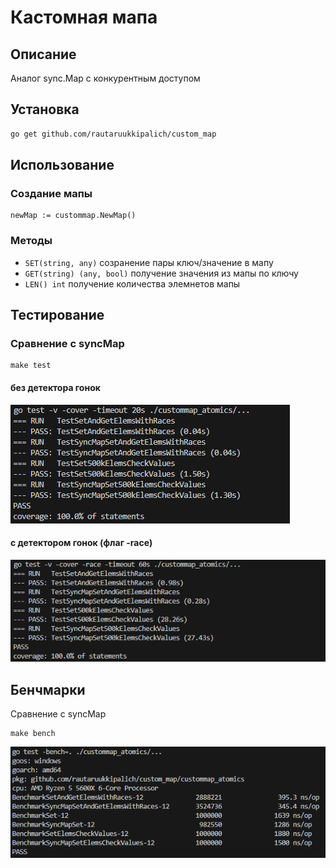 # Кастомная мапа

## Описание
Аналог sync.Map с конкурентным доступом

## Установка
```sh
go get github.com/rautaruukkipalich/custom_map
```


## Использование

### Создание мапы
```
newMap := custommap.NewMap()
```
### Методы

- ```SET(string, any)``` созранение пары ключ/значение в мапу
- ```GET(string) (any, bool)``` получение значения из мапы по ключу
- ```LEN() int``` получение количества элемнетов мапы

## Тестирование
### Сравнение с syncMap
```
make test
```
#### без детектора гонок
![alt test1](https://github.com/rautaruukkipalich/custom_map/blob/main/img/test_result.png)
#### c детектором гонок (флаг -race)
![alt test_race](https://github.com/rautaruukkipalich/custom_map/blob/main/img/test_result_race.png)


## Бенчмарки
Сравнение с syncMap
```
make bench
```
![alt bench](https://github.com/rautaruukkipalich/custom_map/blob/main/img/bench.PNG?raw=true)
